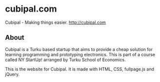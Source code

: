 # cubipal.com
Cubipal - Making things easier. http://cubipal.com

About
-
Cubipal is a Turku based startup that aims to provide a cheap solution for learning programming and prototyping electronics. This is part of a course called NY StartUp! arranged by Turku School of Economics.

This is the website for Cubipal. It is made with HTML, CSS, fullpage.js and jQuery.
